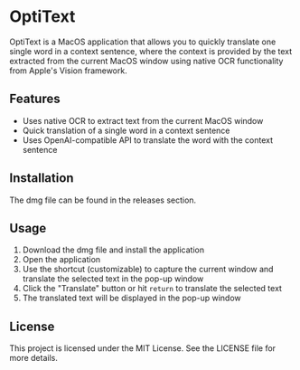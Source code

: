 # OptiText

OptiText is a MacOS application that allows you to quickly translate one single word in a context sentence, where the context is provided by the text extracted from the current MacOS window using native OCR functionality from Apple's Vision framework.

## Features

- Uses native OCR to extract text from the current MacOS window
- Quick translation of a single word in a context sentence
- Uses OpenAI-compatible API to translate the word with the context sentence

## Installation

The dmg file can be found in the releases section.

## Usage

1. Download the dmg file and install the application
2. Open the application
3. Use the shortcut (customizable) to capture the current window and translate the selected text in the pop-up window
4. Click the "Translate" button or hit `return` to translate the selected text
5. The translated text will be displayed in the pop-up window

## License

This project is licensed under the MIT License. See the LICENSE file for more details.
